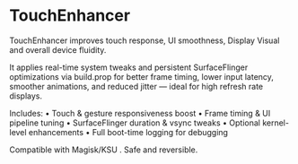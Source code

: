 # TouchEnhancer

TouchEnhancer improves touch response, UI smoothness, Display Visual and overall device fluidity.

It applies real-time system tweaks and persistent SurfaceFlinger optimizations via build.prop for better frame timing, lower input latency, smoother animations, and reduced jitter — ideal for high refresh rate displays.

Includes:
• Touch & gesture responsiveness boost
• Frame timing & UI pipeline tuning
• SurfaceFlinger duration & vsync tweaks
• Optional kernel-level enhancements
• Full boot-time logging for debugging

Compatible with Magisk/KSU . Safe and reversible.
